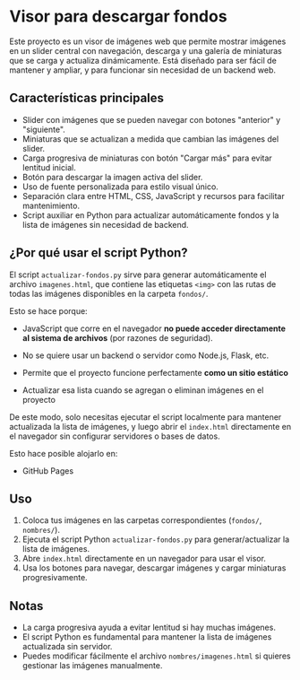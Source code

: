 # Visor para descargar fondos 
Este proyecto es un visor de imágenes web que permite mostrar imágenes en un slider central con navegación, descarga y una galería de miniaturas que se carga y actualiza dinámicamente. Está diseñado para ser fácil de mantener y ampliar, y para funcionar sin necesidad de un backend web.

## Características principales

- Slider con imágenes que se pueden navegar con botones "anterior" y "siguiente".
- Miniaturas que se actualizan a medida que cambian las imágenes del slider.
- Carga progresiva de miniaturas con botón "Cargar más" para evitar lentitud inicial.
- Botón para descargar la imagen activa del slider.
- Uso de fuente personalizada para estilo visual único.
- Separación clara entre HTML, CSS, JavaScript y recursos para facilitar mantenimiento.
- Script auxiliar en Python para actualizar automáticamente fondos y la lista de imágenes sin necesidad de backend.


## ¿Por qué usar el script Python?

El script `actualizar-fondos.py` sirve para generar automáticamente el archivo `imagenes.html`, que contiene las etiquetas `<img>` con las rutas de todas las imágenes disponibles en la carpeta `fondos/`.

Esto se hace porque:

- JavaScript que corre en el navegador **no puede acceder directamente al sistema de archivos** (por razones de seguridad).
- No se quiere usar un backend o servidor como Node.js, Flask, etc.
- Permite que el proyecto funcione perfectamente **como un sitio estático**

- Actualizar esa lista cuando se agregan o eliminan imágenes en el proyecto

De este modo, solo necesitas ejecutar el script localmente para mantener actualizada la lista de imágenes, y luego abrir el `index.html` directamente en el navegador sin configurar servidores o bases de datos.

Esto hace posible alojarlo en:
- GitHub Pages

## Uso

1. Coloca tus imágenes en las carpetas correspondientes (`fondos/`, `nombres/`).
2. Ejecuta el script Python `actualizar-fondos.py` para generar/actualizar la lista de imágenes.
3. Abre `index.html` directamente en un navegador para usar el visor.
4. Usa los botones para navegar, descargar imágenes y cargar miniaturas progresivamente.


## Notas

- La carga progresiva ayuda a evitar lentitud si hay muchas imágenes.
- El script Python es fundamental para mantener la lista de imágenes actualizada sin servidor.
- Puedes modificar fácilmente el archivo `nombres/imagenes.html` si quieres gestionar las imágenes manualmente.
